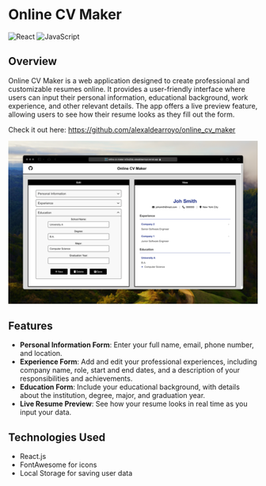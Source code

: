 # Online CV Maker

![React](https://img.shields.io/badge/React-20232A?style=for-the-badge&logo=react&logoColor=61DAFB)
![JavaScript](https://img.shields.io/badge/JavaScript-323330?style=for-the-badge&logo=javascript&logoColor=F7DF1E)


## Overview

Online CV Maker is a web application designed to create professional and customizable resumes online. It provides a user-friendly interface where users can input their personal information, educational background, work experience, and other relevant details. The app offers a live preview feature, allowing users to see how their resume looks as they fill out the form.

Check it out here: https://github.com/alexaldearroyo/online_cv_maker


![Screenshot](resources/screenshot.png)


## Features

- **Personal Information Form**: Enter your full name, email, phone number, and location.
- **Experience Form**: Add and edit your professional experiences, including company name, role, start and end dates, and a description of your responsibilities and achievements.
- **Education Form**: Include your educational background, with details about the institution, degree, major, and graduation year.
- **Live Resume Preview**: See how your resume looks in real time as you input your data.

## Technologies Used

- React.js
- FontAwesome for icons
- Local Storage for saving user data



